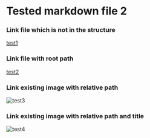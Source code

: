 # Tested markdown file 2

### Link file which is not in the structure
[test1](https://github.com/gardener/gardener/blob/v1.30.0/README.md)

### Link file with root path
[test2](/integration-test/tested-doc/html-tests/testedHTMLFile2.md)

### Link existing image with relative path
![test3](/baseURL/__resources/gardener-docforge-logo_ed3bb1.png)

### Link existing image with relative path and title
![test4](/baseURL/__resources/gardener-docforge-logo_9c54c7.png "gardener-docforge-logo")